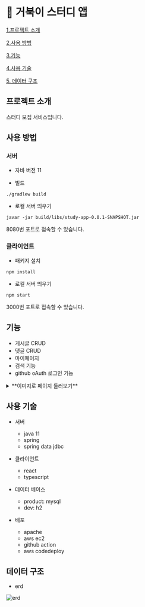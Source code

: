 # 🐢 거북이 스터디 앱 

[1.프로젝트 소개](#프로젝트-소개)

[2.사용 방법](#사용-방법)

[3.기능](#기능)

[4.사용 기술](#사용-기술)

[5. 데이터 구조](#데이터-구조)

## 프로젝트 소개

스터디 모집 서비스입니다.

## 사용 방법

### 서버

- 자바 버전
  11

- 빌드

```
./gradlew build
```

- 로컬 서버 띄우기

```
javar -jar build/libs/study-app-0.0.1-SNAPSHOT.jar
```

8080번 포트로 접속할 수 있습니다. 

### 클라이언트

- 패키지 설치

```
npm install
```

- 로컬 서버 띄우기

```
npm start
```
3000번 포트로 접속할 수 있습니다. 

## 기능

- 게시글 CRUD
- 댓글 CRUD
- 마이페이지
- 검색 기능
- github oAuth 로그인 기능

<details>
<summary>**이미지로 페이지 둘러보기**</summary>

<div markdown="1">

- 메인 페이지

![메인페이지](https://user-images.githubusercontent.com/36990926/91065732-d05f0a00-e66b-11ea-815a-46d04064d33e.png)

- 글 상세 페이지

![글 상세 페이지 ](https://user-images.githubusercontent.com/36990926/91065740-d228cd80-e66b-11ea-885e-805015b25e8c.png)

![수정하기 ](https://user-images.githubusercontent.com/36990926/91065745-d228cd80-e66b-11ea-9f48-e30fb1a15bd6.png)

- 글 생성 페이지

![](https://user-images.githubusercontent.com/36990926/91065716-cb01bf80-e66b-11ea-9542-9879e64658ee.png)

- 로그인

![로그인1](https://user-images.githubusercontent.com/36990926/91065725-ce954680-e66b-11ea-962b-8656f8e201ae.png)

![로그인2](https://user-images.githubusercontent.com/36990926/91065729-cf2ddd00-e66b-11ea-88af-3f89ed9927fa.png)

- 마이 페이지

![마이페이지](https://user-images.githubusercontent.com/36990926/91065731-cfc67380-e66b-11ea-94c8-aeb55129f4dd.png)

- 모바일

![모바일1](https://user-images.githubusercontent.com/36990926/91065736-d0f7a080-e66b-11ea-9f19-6d760485edc7.png)

![모바일2](https://user-images.githubusercontent.com/36990926/91065739-d1903700-e66b-11ea-9e03-12ab27bff6d4.png)

</div>
</details>

## 사용 기술

- 서버

  - java 11
  - spring
  - spring data jdbc

- 클라이언트

  - react
  - typescript

- 데이터 베이스

  - product: mysql
  - dev: h2

- 배포
  - apache
  - aws ec2
  - github action 
  - aws codedeploy 
  
## 데이터 구조

- erd

![erd](https://user-images.githubusercontent.com/36990926/90489616-74324c80-e178-11ea-9b88-35652459de5d.png)
